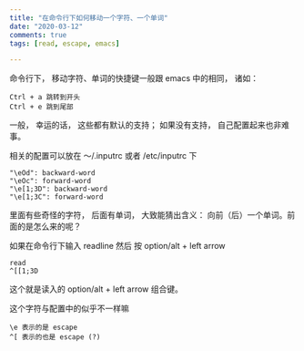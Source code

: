 ```yaml
---
title: "在命令行下如何移动一个字符、一个单词"
date: "2020-03-12"
comments: true
tags: [read, escape, emacs]

---
```


命令行下， 移动字符、单词的快捷键一般跟 emacs 中的相同， 诸如： 

```shell
Ctrl + a 跳转到开头
Ctrl + e 跳到尾部 
```

一般， 幸运的话， 这些都有默认的支持； 如果没有支持， 自己配置起来也非难事。

相关的配置可以放在 ～/.inputrc 或者 /etc/inputrc 下

```shell
"\eOd": backward-word
"\eOc": forward-word
"\e[1;3D": backward-word
"\e[1;3C": forward-word
```

里面有些奇怪的字符， 后面有单词， 大致能猜出含义： 向前（后）一个单词。前面的是怎么来的呢？

如果在命令行下输入  readline 然后 按 option/alt + left arrow

```shell
read
^[[1;3D
```

这个就是读入的 option/alt + left arrow 组合键。

这个字符与配置中的似乎不一样嘛

```shell
\e 表示的是 escape
^[ 表示的也是 escape (?)
```

